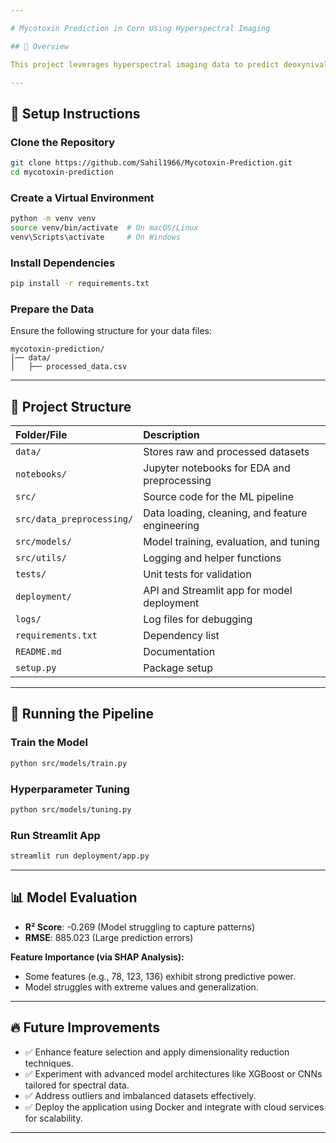 ```yaml
---

# Mycotoxin Prediction in Corn Using Hyperspectral Imaging

## 📌 Overview

This project leverages hyperspectral imaging data to predict deoxynivalenol (DON) concentrations in corn. The workflow includes data preprocessing, feature engineering, model training, evaluation, and deployment via a Streamlit web application.

---
```


## 🚀 Setup Instructions

### Clone the Repository

```bash
git clone https://github.com/Sahil1966/Mycotoxin-Prediction.git
cd mycotoxin-prediction
```


### Create a Virtual Environment

```bash
python -m venv venv
source venv/bin/activate  # On macOS/Linux
venv\Scripts\activate     # On Windows
```


### Install Dependencies

```bash
pip install -r requirements.txt
```


### Prepare the Data

Ensure the following structure for your data files:

```
mycotoxin-prediction/
│── data/
│   ├── processed_data.csv
```

---

## 📂 Project Structure

| Folder/File | Description |
| :-- | :-- |
| `data/` | Stores raw and processed datasets |
| `notebooks/` | Jupyter notebooks for EDA and preprocessing |
| `src/` | Source code for the ML pipeline |
| `src/data_preprocessing/` | Data loading, cleaning, and feature engineering |
| `src/models/` | Model training, evaluation, and tuning |
| `src/utils/` | Logging and helper functions |
| `tests/` | Unit tests for validation |
| `deployment/` | API and Streamlit app for model deployment |
| `logs/` | Log files for debugging |
| `requirements.txt` | Dependency list |
| `README.md` | Documentation |
| `setup.py` | Package setup |

---

## 🎯 Running the Pipeline

### Train the Model

```bash
python src/models/train.py
```


### Hyperparameter Tuning

```bash
python src/models/tuning.py
```


### Run Streamlit App

```bash
streamlit run deployment/app.py
```

---

## 📊 Model Evaluation

- **R² Score**: -0.269 (Model struggling to capture patterns)
- **RMSE**: 885.023 (Large prediction errors)

**Feature Importance (via SHAP Analysis):**

- Some features (e.g., 78, 123, 136) exhibit strong predictive power.
- Model struggles with extreme values and generalization.

---

## 🔥 Future Improvements

- ✅ Enhance feature selection and apply dimensionality reduction techniques.
- ✅ Experiment with advanced model architectures like XGBoost or CNNs tailored for spectral data.
- ✅ Address outliers and imbalanced datasets effectively.
- ✅ Deploy the application using Docker and integrate with cloud services for scalability.

---
